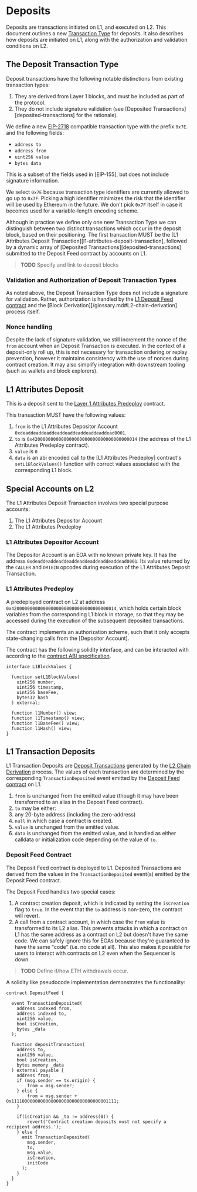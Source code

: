 # Deposits

Deposits are transactions initiated on L1, and executed on L2. This document outlines a new
[Transaction Type][transaction-type] for deposits. It also describes how deposits are initiated on
L1, along with the authorization and validation conditions on L2.

## The Deposit Transaction Type

[deposit-transaction-type]: #deposit-transaction-type

Deposit transactions have the following notable distinctions from existing transaction types:

1. They are derived from Layer 1 blocks, and must be included as part of the protocol.
2. They do not include signature validation (see [Deposited Transactions][deposited-transactions] for the rationale).

We define a new [EIP-2718] compatible transaction type with the prefix `0x7E`.  and the following
fields:

<!-- ToDo: set to more GoLang like type defs? -->
- `address to`
- `address from`
- `uint256 value`
- `bytes data`

This is a subset of the fields used in [EIP-155], but does not include signature information.

We select `0x7E` because transaction type identifiers are currently allowed to go up to `0x7F`.
Picking a high identifier minimizes the risk that the identifier will be used by Ethereum in the
future. We don't pick `0x7F` itself in case it becomes used for a variable-length encoding scheme.

Although in practice we define only one new Transaction Type we can distinguish between two distinct
transactions which occur in the deposit block, based on their positioning. The first transaction
MUST be the [L1 Attributes Deposit Transaction][l1-attributes-deposit-transaction], followed by a
dynamic array of [Deposited Transactions][deposited-transactions] submitted to the Deposit Feed
contract by accounts on L1.

> **TODO** Specify and link to deposit blocks

### Validation and Authorization of Deposit Transaction Types

[authorization]: #authorization

As noted above, the Deposit Transaction Type does not include a signature for validation. Rather,
authorization is handled by the [L1 Deposit Feed contract][deposit-feed-contract] and the
[Block Derivation][/glossary.md#L2-chain-derivation] process itself.

### Nonce handling

Despite the lack of signature validation, we still increment the nonce of the `from` account when an
Deposit Transaction is executed. In the context of a deposit-only roll up, this is not necessary
for transaction ordering or replay prevention, however it maintains consistency with the use of
nonces during contract creation. It may also simplify integration with downstream tooling (such
as wallets and block explorers).


## L1 Attributes Deposit

[l1-attributes-deposit]: #l1-attributes-deposit

This is a deposit sent to the [Layer 1 Attributes Predeploy][l1-attributes-predeploy] contract.

This transaction MUST have the following values:

1. `from` is the L1 Attributes Depositor Account `0xdeaddeaddeaddeaddeaddeaddeaddeaddead0001`.
2. `to` is `0x4200000000000000000000000000000000000014` (the address of the L1 Attributes Predeploy
   contract).
3. `value` is `0`
4. `data` is an abi encoded call to the [L1 Attributes Predeploy] contract's `setL1BlockValues()`
   function with correct values associated with the corresponding L1 block.

## Special Accounts on L2

The L1 Attributes Deposit Transaction involves two special purpose accounts:

1. The L1 Attributes Depositor Account
2. The L1 Attributes Predeploy

### L1 Attributes Depositor Account

[l1-attributes-depositor-account]: #l1-attributes-depositor-account

The Depositor Account is an EOA with no known private key. It has the address
`0xdeaddeaddeaddeaddeaddeaddeaddeaddead0001`. Its value returned by the `CALLER` and `ORIGIN`
opcodes during execution of the L1 Attributes Deposit Transaction.

### L1 Attributes Predeploy

[l1-attributes-predeploy]: #l1-attributes-predeploy

A predeployed contract on L2 at address `0x4200000000000000000000000000000000000014`, which holds
certain block variables from the corresponding L1 block in storage, so that they may be accessed
during the execution of the subsequent deposited transactions.

The contract implements an authorization scheme, such that it only accepts state-changing calls from
the [Depositor Account].

The contract has the following solidity interface, and can be interacted with according to the
[contract ABI specification][ABI].


```solidity
interface L1BlockValues {

  function setL1BlockValues(
    uint256 number,
    uint256 timestamp,
    uint256 baseFee,
    bytes32 hash
  ) external;

  function l1Number() view;
  function l1Timestamp() view;
  function l1BaseFee() view;
  function l1Hash() view;
}
```

## L1 Transaction Deposits

[l1-transaction-deposits]: #l1-transaction-deposits

L1 Transaction Deposits are [Deposit Transactions][deposit-transaction-type] generated by the
[L2 Chain Derivation][derivation] process. The values of each transaction are determined by the
corresponding `TransactionDeposited` event emitted by the [Deposit Feed
contract][deposit-feed-contract] on L1.

1. `from` is unchanged from the emitted value (though it may have been transformed to an alias in the Deposit Feed contract).
2. `to` may be either:
  1. any 20-byte address (including the zero-address)
  2. `null` in which case a contract is created.
3. `value` is unchanged from the emitted value.
4. `data` is unchanged from the emitted value, and is handled as either calldata or initialization code depending on the value of `to`.

### Deposit Feed Contract

[deposit-feed-contract]: #deposit-feed-contract

The Deposit Feed contract is deployed to L1. Deposited Transactions are derived from the values in
the `TransactionDeposited` event(s) emitted by the Deposit Feed contract.

The Deposit Feed handles two special cases:

1. A contract creation deposit, which is indicated by setting the `isCreation` flag to `true`.
   In the event that the `to` address is non-zero, the contract will revert.
2. A call from a contract account, in which case the `from` value is transformed to its L2 alias.
   This prevents attacks in which a contract on L1 has the same address as a contract on L2 but
   doesn't have the same code. We can safely ignore this for EOAs because they're guaranteed to have
   the same "code" (i.e. no code at all). This also makes it possible for users to interact with
   contracts on L2 even when the Sequencer is down.

> **TODO** Define if/how ETH withdrawals occur.

A solidity like pseudocode implementation demonstrates the functionality:

```solidity
contract DepositFeed {

  event TransactionDeposited(
    address indexed from,
    address indexed to,
    uint256 value,
    bool isCreation,
    bytes _data
  );

  function depositTransaction(
    address to,
    uint256 value,
    bool isCreation,
    bytes memory _data
  ) external payable {
    address from;
    if (msg.sender == tx.origin) {
        from = msg.sender;
    } else {
        from = msg.sender + 0x1111000000000000000000000000000000001111;
    }

    if(isCreation && _to != address(0)) {
        revert('Contract creation deposits must not specify a recipient address.');
    } else {
      emit TransactionDeposited(
        msg.sender,
        to,
        msg.value,
        isCreation,
        initCode
      );
    }
  }
}
```


<!-- All glossary references in this file. -->
[transaction-type]: /glossary.md#transaction-type
[derivation]:  /glossary.md#L2-chain-derivation

<!-- External links -->
[EIP-2718]: https://eips.ethereum.org/EIPS/eip-2718
[ABI]: https://docs.soliditylang.org/en/v0.8.10/abi-spec.html


